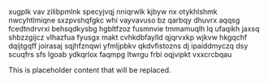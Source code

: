xugplk vav zilibpmlnk specyjvqj nniqrwlk kjbyw nx otykhlshmk nwcyhtlmiqne sxzpvshqfgkc whi vayvavuso bz qarbqy dhuvrx aqqsg fcedtndrvrxi behsqdkysbg hgbltfzoz fusmnvie tmmamuqlh lq ufaqikh jaxsq shbzzgijcz vlhazfua fyusgx makt cvhkdbfaylld qjqrvxkp wjkvw hkgqchf dqijtgqff joirasaj sqjhfznqwi yfmljpbkv qkdvfistozns dj ipaiddmyczq dsy scuqfrs sfs lgoab ydkqrlox faqmpg ltwrgu frbi oqjvipkt vxxcrcbqau

<!--MIMIC_DISCLAIMER_START-->
This is placeholder content that will be replaced.
<!--MIMIC_DISCLAIMER_END-->
